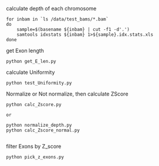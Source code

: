 
calculate depth of each chromosome

```
for inbam in `ls /data/test_bams/*.bam`
do
    sample=$(basename ${inbam} | cut -f1 -d'.')
    samtools idxstats ${inbam} 1>${sample}.idx.stats.xls
done
```

get Exon length

```
python get_E_len.py
```

calculate Uniformity
```
python test_Uniformity.py
```

Normalize or Not normalize, then calculate ZScore
```
python calc_Zscore.py

or

python normalize_depth.py
python calc_Zscore_normal.py


```

filter Exons by Z_score

```
python pick_z_exons.py
```

